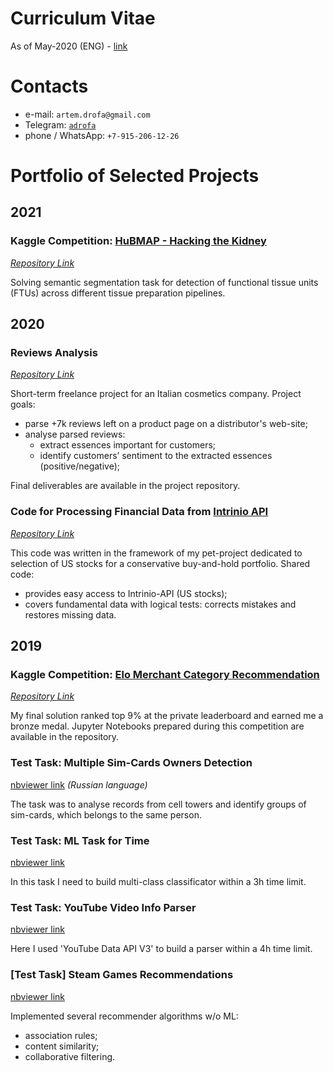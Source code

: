 # Curriculum Vitae
As of May-2020 (ENG) - [link](https://github.com/adrofa/profile/raw/master/Artem_Drofa_CV_ENG.pdf)

# Contacts
* e-mail: `artem.drofa@gmail.com`
* Telegram: [`adrofa`](https://t.me/adrofa)
* phone / WhatsApp: `+7-915-206-12-26`

# Portfolio of Selected Projects 

## 2021
### Kaggle Competition: [HuBMAP - Hacking the Kidney](https://www.kaggle.com/c/hubmap-kidney-segmentation)
*[Repository Link](https://github.com/adrofa/hubmap-kaggle-comp)*

Solving semantic segmentation task for detection of functional tissue units (FTUs)
across different tissue preparation pipelines.

## 2020

### Reviews Analysis
*[Repository Link](https://github.com/adrofa/customer-reviews-analysis)*

Short-term freelance project for an Italian cosmetics company. Project goals:
* parse +7k reviews left on a product page on a distributor's web-site;
* analyse parsed reviews:
  * extract essences important for customers;
  * identify customers’ sentiment to the extracted essences (positive/negative);

Final deliverables are available in the project repository.


### Code for Processing Financial Data from [Intrinio API](https://intrinio.com)
*[Repository Link](https://github.com/adrofa/intrinio)*

This code was written in the framework of my pet-project dedicated to
selection of US stocks for a conservative buy-and-hold portfolio.  Shared code:
* provides easy access to Intrinio-API (US stocks);
* covers fundamental data with logical tests: corrects mistakes and restores missing data.

## 2019
### Kaggle Competition: [Elo Merchant Category Recommendation](https://www.kaggle.com/c/elo-merchant-category-recommendation)
*[Repository Link](https://github.com/adrofa/elo-kaggle-comp)*

My final solution ranked top 9% at the private leaderboard and earned me a bronze medal.
Jupyter Notebooks prepared during this competition are available in the repository.

### Test Task: Multiple Sim-Cards Owners Detection
[nbviewer link](
https://nbviewer.jupyter.org/github/adrofa/recruitment-tasks/blob/master/multiple_sim_cards_owners_detection/multiple_sim_cards_owners_detection.ipynb)
*(Russian language)*

The task was to analyse records from cell towers and identify groups of sim-cards,
which belongs to the same person.

### Test Task: ML Task for Time
[nbviewer link](
https://nbviewer.jupyter.org/github/adrofa/recruitment-tasks/blob/master/task_for_time/task_for_time.ipynb)

In this task I need to build multi-class classificator within a 3h time limit.

### Test Task: YouTube Video Info Parser
[nbviewer link](
https://nbviewer.jupyter.org/github/adrofa/recruitment-tasks/blob/master/youtube_parser/youtube_parser.ipynb)

Here I used 'YouTube Data API V3' to build a parser within a 4h time limit.

### [Test Task] Steam Games Recommendations
[nbviewer link](
https://nbviewer.jupyter.org/github/adrofa/recruitment-tasks/blob/master/steam_games_recommendations/steam_games_recommendations.ipynb)

Implemented several recommender algorithms w/o ML:
* association rules;
* content similarity;
* collaborative filtering.
